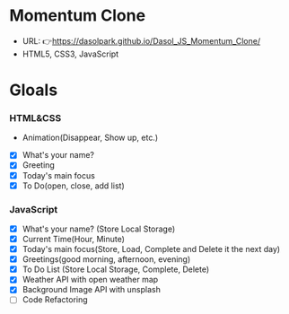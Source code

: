 # Momentum Clone

- URL: 👉https://dasolpark.github.io/Dasol_JS_Momentum_Clone/
- HTML5, CSS3, JavaScript

# Gloals

### HTML&CSS

- Animation(Disappear, Show up, etc.)
- [x] What's your name?
- [x] Greeting
- [x] Today's main focus
- [x] To Do(open, close, add list)

### JavaScript

- [x] What's your name? (Store Local Storage)
- [x] Current Time(Hour, Minute)
- [x] Today's main focus(Store, Load, Complete and Delete it the next day)
- [x] Greetings(good morning, afternoon, evening)
- [x] To Do List (Store Local Storage, Complete, Delete)
- [x] Weather API with open weather map
- [x] Background Image API with unsplash
- [ ] Code Refactoring